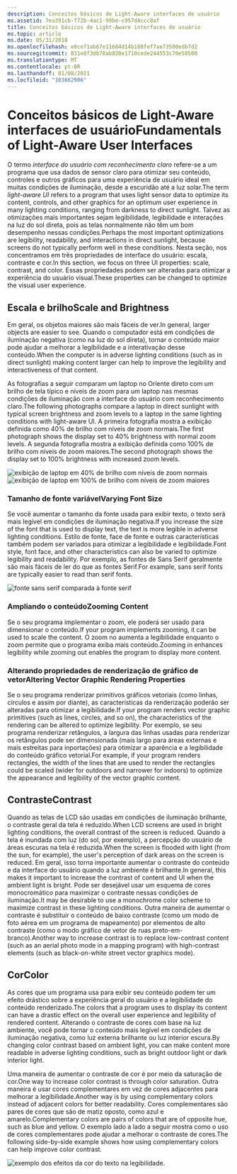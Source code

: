 ```yaml
---
description: Conceitos básicos de Light-Aware interfaces de usuário
ms.assetid: 7ea391cb-f72b-4ac1-99be-c957d4ccc8af
title: Conceitos básicos de Light-Aware interfaces de usuário
ms.topic: article
ms.date: 05/31/2018
ms.openlocfilehash: e0ce71ab67e11684d14b188fef7ae73500edb7d2
ms.sourcegitcommit: 831e8f3db78ab820e1710cede244553c70e50500
ms.translationtype: MT
ms.contentlocale: pt-BR
ms.lasthandoff: 01/08/2021
ms.locfileid: "103662906"
---
```

# <a name="fundamentals-of-light-aware-user-interfaces"></a><span data-ttu-id="ae05b-103">Conceitos básicos de Light-Aware interfaces de usuário</span><span class="sxs-lookup"><span data-stu-id="ae05b-103">Fundamentals of Light-Aware User Interfaces</span></span>

<span data-ttu-id="ae05b-104">O termo *interface do usuário com reconhecimento claro* refere-se a um programa que usa dados de sensor claro para otimizar seu conteúdo, controles e outros gráficos para uma experiência de usuário ideal em muitas condições de iluminação, desde a escuridão até a luz solar.</span><span class="sxs-lookup"><span data-stu-id="ae05b-104">The term *light-aware UI* refers to a program that uses light sensor data to optimize its content, controls, and other graphics for an optimum user experience in many lighting conditions, ranging from darkness to direct sunlight.</span></span> <span data-ttu-id="ae05b-105">Talvez as otimizações mais importantes sejam legibilidade, legibilidade e interações na luz do sol direta, pois as telas normalmente não têm um bom desempenho nessas condições.</span><span class="sxs-lookup"><span data-stu-id="ae05b-105">Perhaps the most important optimizations are legibility, readability, and interactions in direct sunlight, because screens do not typically perform well in these conditions.</span></span> <span data-ttu-id="ae05b-106">Nesta seção, nos concentramos em três propriedades de interface do usuário: escala, contraste e cor.</span><span class="sxs-lookup"><span data-stu-id="ae05b-106">In this section, we focus on three UI properties: scale, contrast, and color.</span></span> <span data-ttu-id="ae05b-107">Essas propriedades podem ser alteradas para otimizar a experiência do usuário visual.</span><span class="sxs-lookup"><span data-stu-id="ae05b-107">These properties can be changed to optimize the visual user experience.</span></span>

## <a name="scale-and-brightness"></a><span data-ttu-id="ae05b-108">Escala e brilho</span><span class="sxs-lookup"><span data-stu-id="ae05b-108">Scale and Brightness</span></span>

<span data-ttu-id="ae05b-109">Em geral, os objetos maiores são mais fáceis de ver.</span><span class="sxs-lookup"><span data-stu-id="ae05b-109">In general, larger objects are easier to see.</span></span> <span data-ttu-id="ae05b-110">Quando o computador está em condições de iluminação negativa (como na luz do sol direta), tornar o conteúdo maior pode ajudar a melhorar a legibilidade e a interativação desse conteúdo.</span><span class="sxs-lookup"><span data-stu-id="ae05b-110">When the computer is in adverse lighting conditions (such as in direct sunlight) making content larger can help to improve the legibility and interactiveness of that content.</span></span>

<span data-ttu-id="ae05b-111">As fotografias a seguir comparam um laptop no Oriente direto com um brilho de tela típico e níveis de zoom para um laptop nas mesmas condições de iluminação com a interface do usuário com reconhecimento claro.</span><span class="sxs-lookup"><span data-stu-id="ae05b-111">The following photographs compare a laptop in direct sunlight with typical screen brightness and zoom levels to a laptop in the same lighting conditions with light-aware UI.</span></span> <span data-ttu-id="ae05b-112">A primeira fotografia mostra a exibição definida como 40% de brilho com níveis de zoom normais.</span><span class="sxs-lookup"><span data-stu-id="ae05b-112">The first photograph shows the display set to 40% brightness with normal zoom levels.</span></span> <span data-ttu-id="ae05b-113">A segunda fotografia mostra a exibição definida como 100% de brilho com níveis de zoom maiores.</span><span class="sxs-lookup"><span data-stu-id="ae05b-113">The second photograph shows the display set to 100% brightness with increased zoom levels.</span></span>

![exibição de laptop em 40% de brilho com níveis de zoom normais](images/laptop-40.png)![exibição de laptop em 100% de brilho com níveis de zoom maiores](images/laptop-100.png)

### <a name="varying-font-size"></a><span data-ttu-id="ae05b-116">Tamanho de fonte variável</span><span class="sxs-lookup"><span data-stu-id="ae05b-116">Varying Font Size</span></span>

<span data-ttu-id="ae05b-117">Se você aumentar o tamanho da fonte usada para exibir texto, o texto será mais legível em condições de iluminação negativa.</span><span class="sxs-lookup"><span data-stu-id="ae05b-117">If you increase the size of the font that is used to display text, the text is more legible in adverse lighting conditions.</span></span> <span data-ttu-id="ae05b-118">Estilo de fonte, face de fonte e outras características também podem ser variados para otimizar a legibilidade e legibilidade.</span><span class="sxs-lookup"><span data-stu-id="ae05b-118">Font style, font face, and other characteristics can also be varied to optimize legibility and readability.</span></span> <span data-ttu-id="ae05b-119">Por exemplo, as fontes de Sans Serif geralmente são mais fáceis de ler do que as fontes Serif.</span><span class="sxs-lookup"><span data-stu-id="ae05b-119">For example, sans serif fonts are typically easier to read than serif fonts.</span></span>

![fonte sans serif comparada à fonte serif](images/fonts.png)

### <a name="zooming-content"></a><span data-ttu-id="ae05b-121">Ampliando o conteúdo</span><span class="sxs-lookup"><span data-stu-id="ae05b-121">Zooming Content</span></span>

<span data-ttu-id="ae05b-122">Se o seu programa implementar o zoom, ele poderá ser usado para dimensionar o conteúdo.</span><span class="sxs-lookup"><span data-stu-id="ae05b-122">If your program implements zooming, it can be used to scale the content.</span></span> <span data-ttu-id="ae05b-123">O zoom no aumenta a legibilidade enquanto o zoom permite que o programa exiba mais conteúdo.</span><span class="sxs-lookup"><span data-stu-id="ae05b-123">Zooming in enhances legibility while zooming out enables the program to display more content.</span></span>

### <a name="altering-vector-graphic-rendering-properties"></a><span data-ttu-id="ae05b-124">Alterando propriedades de renderização de gráfico de vetor</span><span class="sxs-lookup"><span data-stu-id="ae05b-124">Altering Vector Graphic Rendering Properties</span></span>

<span data-ttu-id="ae05b-125">Se o seu programa renderizar primitivos gráficos vetoriais (como linhas, círculos e assim por diante), as características da renderização poderão ser alteradas para otimizar a legibilidade.</span><span class="sxs-lookup"><span data-stu-id="ae05b-125">If your program renders vector graphic primitives (such as lines, circles, and so on), the characteristics of the rendering can be altered to optimize legibility.</span></span> <span data-ttu-id="ae05b-126">Por exemplo, se seu programa renderizar retângulos, a largura das linhas usadas para renderizar os retângulos pode ser dimensionada (mais largo para áreas externas e mais estreitas para inportações) para otimizar a aparência e a legibilidade do conteúdo gráfico vetorial.</span><span class="sxs-lookup"><span data-stu-id="ae05b-126">For example, if your program renders rectangles, the width of the lines that are used to render the rectangles could be scaled (wider for outdoors and narrower for indoors) to optimize the appearance and legibility of the vector graphic content.</span></span>

## <a name="contrast"></a><span data-ttu-id="ae05b-127">Contraste</span><span class="sxs-lookup"><span data-stu-id="ae05b-127">Contrast</span></span>

<span data-ttu-id="ae05b-128">Quando as telas de LCD são usadas em condições de iluminação brilhante, o contraste geral da tela é reduzido.</span><span class="sxs-lookup"><span data-stu-id="ae05b-128">When LCD screens are used in bright lighting conditions, the overall contrast of the screen is reduced.</span></span> <span data-ttu-id="ae05b-129">Quando a tela é inundada com luz (do sol, por exemplo), a percepção do usuário de áreas escuras na tela é reduzida.</span><span class="sxs-lookup"><span data-stu-id="ae05b-129">When the screen is flooded with light (from the sun, for example), the user's perception of dark areas on the screen is reduced.</span></span> <span data-ttu-id="ae05b-130">Em geral, isso torna importante aumentar o contraste do conteúdo e da interface do usuário quando a luz ambiente é brilhante.</span><span class="sxs-lookup"><span data-stu-id="ae05b-130">In general, this makes it important to increase the contrast of content and UI when the ambient light is bright.</span></span> <span data-ttu-id="ae05b-131">Pode ser desejável usar um esquema de cores monocromático para maximizar o contraste nessas condições de iluminação.</span><span class="sxs-lookup"><span data-stu-id="ae05b-131">It may be desirable to use a monochrome color scheme to maximize contrast in these lighting conditions.</span></span> <span data-ttu-id="ae05b-132">Outra maneira de aumentar o contraste é substituir o conteúdo de baixo contraste (como um modo de foto aérea em um programa de mapeamento) por elementos de alto contraste (como o modo gráfico de vetor de ruas preto-em-branco).</span><span class="sxs-lookup"><span data-stu-id="ae05b-132">Another way to increase contrast is to replace low-contrast content (such as an aerial photo mode in a mapping program) with high-contrast elements (such as black-on-white street vector graphics mode).</span></span>

## <a name="color"></a><span data-ttu-id="ae05b-133">Cor</span><span class="sxs-lookup"><span data-stu-id="ae05b-133">Color</span></span>

<span data-ttu-id="ae05b-134">As cores que um programa usa para exibir seu conteúdo podem ter um efeito drástico sobre a experiência geral do usuário e a legibilidade do conteúdo renderizado.</span><span class="sxs-lookup"><span data-stu-id="ae05b-134">The colors that a program uses to display its content can have a drastic effect on the overall user experience and legibility of rendered content.</span></span> <span data-ttu-id="ae05b-135">Alterando o contraste de cores com base na luz ambiente, você pode tornar o conteúdo mais legível em condições de iluminação negativa, como luz externa brilhante ou luz interior escura.</span><span class="sxs-lookup"><span data-stu-id="ae05b-135">By changing color contrast based on ambient light, you can make content more readable in adverse lighting conditions, such as bright outdoor light or dark interior light.</span></span>

<span data-ttu-id="ae05b-136">Uma maneira de aumentar o contraste de cor é por meio da saturação de cor.</span><span class="sxs-lookup"><span data-stu-id="ae05b-136">One way to increase color contrast is through color saturation.</span></span> <span data-ttu-id="ae05b-137">Outra maneira é usar cores complementares em vez de cores adjacentes para melhorar a legibilidade.</span><span class="sxs-lookup"><span data-stu-id="ae05b-137">Another way is by using complementary colors instead of adjacent colors for better readability.</span></span> <span data-ttu-id="ae05b-138">Cores complementares são pares de cores que são de matiz oposto, como azul e amarelo.</span><span class="sxs-lookup"><span data-stu-id="ae05b-138">Complementary colors are pairs of colors that are of opposite hue, such as blue and yellow.</span></span> <span data-ttu-id="ae05b-139">O exemplo lado a lado a seguir mostra como o uso de cores complementares pode ajudar a melhorar o contraste de cores.</span><span class="sxs-lookup"><span data-stu-id="ae05b-139">The following side-by-side example shows how using complementary colors can help improve color contrast.</span></span>

![exemplo dos efeitos da cor do texto na legibilidade.](images/color.png)

 

 



